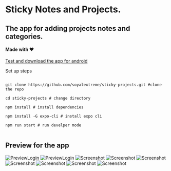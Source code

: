 # Sticky Notes and Projects.

## The app for adding projects notes and categories.

#### Made with ❤

[Test and download the app for android](https://www.google.com)

Set up steps

```shell

git clone https://github.com/soyalextreme/sticky-projects.git #clone the repo

cd sticky-projects # change directory

npm install # install dependencies

npm install -G expo-cli # install expo cli

npm run start # run develper mode


```

## Preview for the app

![PreviewLogin](./captures/login_dark.png|width=100)
![PreviewLogin](./captures/login_light.png)
![Screenshot](./captures/Screenshot_1621369971.png)
![Screenshot](./captures/Screenshot_1621369993.png)
![Screenshot](./captures/Screenshot_1621370002.png)
![Screenshot](./captures/Screenshot_1621370017.png)
![Screenshot](./captures/Screenshot_1621370020.png)
![Screenshot](./captures/Screenshot_1621370032.png)
![Screenshot](./captures/Screenshot_1621370063.png)
